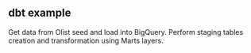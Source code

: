 ## dbt example

Get data from Olist seed and load into BigQuery. Perform
staging tables creation and transformation using Marts layers.
